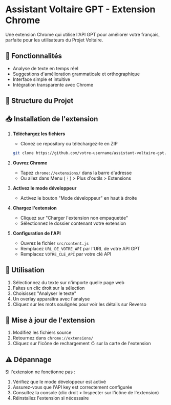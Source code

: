 # Assistant Voltaire GPT - Extension Chrome

Une extension Chrome qui utilise l'API GPT pour améliorer votre français, parfaite pour les utilisateurs du Projet Voltaire.

## 🌟 Fonctionnalités

- Analyse de texte en temps réel
- Suggestions d'amélioration grammaticale et orthographique
- Interface simple et intuitive
- Intégration transparente avec Chrome

## 📁 Structure du Projet 

## 📥 Installation de l'extension

1. **Téléchargez les fichiers**
   - Clonez ce repository ou téléchargez-le en ZIP
   ```bash
   git clone https://github.com/votre-username/assistant-voltaire-gpt.git
   ```

2. **Ouvrez Chrome**
   - Tapez `chrome://extensions/` dans la barre d'adresse
   - Ou allez dans Menu (⋮) > Plus d'outils > Extensions

3. **Activez le mode développeur**
   - Activez le bouton "Mode développeur" en haut à droite

4. **Chargez l'extension**
   - Cliquez sur "Charger l'extension non empaquetée"
   - Sélectionnez le dossier contenant votre extension

5. **Configuration de l'API**
   - Ouvrez le fichier `src/content.js`
   - Remplacez `URL_DE_VOTRE_API` par l'URL de votre API GPT
   - Remplacez `VOTRE_CLE_API` par votre clé API

## 🎯 Utilisation

1. Sélectionnez du texte sur n'importe quelle page web
2. Faites un clic droit sur la sélection
3. Choisissez "Analyser le texte"
4. Un overlay apparaîtra avec l'analyse
5. Cliquez sur les mots soulignés pour voir les détails sur Reverso

## 🔄 Mise à jour de l'extension

1. Modifiez les fichiers source
2. Retournez dans `chrome://extensions/`
3. Cliquez sur l'icône de rechargement ↻ sur la carte de l'extension

## ⚠️ Dépannage

Si l'extension ne fonctionne pas :
1. Vérifiez que le mode développeur est activé
2. Assurez-vous que l'API key est correctement configurée
3. Consultez la console (clic droit > Inspecter sur l'icône de l'extension)
4. Réinstallez l'extension si nécessaire 